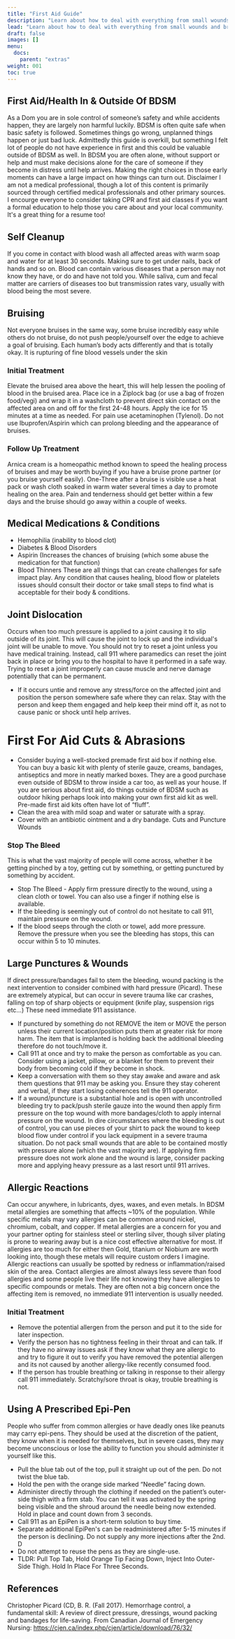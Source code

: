 ```yaml
---
title: "First Aid Guide"
description: "Learn about how to deal with everything from small wounds and bruise care to more to help your partner if they are in need."
lead: "Learn about how to deal with everything from small wounds and bruise care to more to help your partner if they are in need."
draft: false
images: []
menu:
  docs:
    parent: "extras"
weight: 001
toc: true
---
```

## First Aid/Health In & Outside Of BDSM

As a Dom you are in sole control of someone’s safety and while accidents happen, they are largely non harmful luckily. BDSM is often quite safe when basic safety is followed. Sometimes things go wrong, unplanned things happen or just bad luck. Admittedly this guide is overkill, but something I felt lot of people do not have experience in first and this could be valuable outside of BDSM as well. In BDSM you are often alone, without support or help and must make decisions alone for the care of someone if they become in distress until help arrives. Making the right choices in those early moments can have a large impact on how things can turn out.
Disclaimer I am not a medical professional, though a lot of this content is primarily sourced through certified medical professionals and other primary sources. I encourge everyone to consider taking CPR and first aid classes if you want a formal education to help those you care about and your local community. It's a great thing for a resume too!

## Self Cleanup

If you come in contact with blood wash all affected areas with warm soap and water for at least 30 seconds. Making sure to get under nails, back of hands and so on. Blood can contain various diseases that a person may not know they have, or do and have not told you. While saliva, cum and fecal matter are carriers of diseases too but transmission rates vary, usually with blood being the most severe.

## Bruising

Not everyone bruises in the same way, some bruise incredibly easy while others do not bruise, do not push people/yourself over the edge to achieve a goal of bruising. Each human’s body acts differently and that is totally okay.
It is rupturing of fine blood vessels under the skin

### Initial Treatment

Elevate the bruised area above the heart, this will help lessen the pooling of blood in the bruised area.
Place ice in a Ziplock bag (or use a bag of frozen food/vegi) and wrap it in a washcloth to prevent direct skin contact on the affected area on and off for the first 24-48 hours. Apply the ice for 15 minutes at a time as needed.
For pain use acetaminophen (Tylenol). Do not use Ibuprofen/Aspirin which can prolong bleeding and the appearance of bruises.

### Follow Up Treatment

Arnica cream is a homeopathic method known to speed the healing process of bruises and may be worth buying if you have a bruise prone partner (or you bruise yourself easily).
One-Three after a bruise is visible use a heat pack or wash cloth soaked in warm water several times a day to promote healing on the area.
Pain and tenderness should get better within a few days and the bruise should go away within a couple of weeks.

## Medical Medications & Conditions

- Hemophilia (inability to blood clot)
- Diabetes & Blood Disorders
- Aspirin (Increases the chances of bruising (which some abuse the medication for that function)
- Blood Thinners
These are all things that can create challenges for safe impact play. Any condition that causes healing, blood flow or platelets issues should consult their doctor or take small steps to find what is acceptable for their body & conditions.

## Joint Dislocation

Occurs when too much pressure is applied to a joint causing it to slip outside of its joint. This will cause the joint to lock up and the individual's joint will be unable to move. You should not try to reset a joint unless you have medical training. Instead, call 911 where paramedics can reset the joint back in place or bring you to the hospital to have it performed in a safe way. Trying to reset a joint improperly can cause muscle and nerve damage potentially that can be permanent.

- If it occurs untie and remove any stress/force on the affected joint and position the person somewhere safe where they can relax. Stay with the person and keep them engaged and help keep their mind off it, as not to cause panic or shock until help arrives.

# First For Aid Cuts & Abrasions

- Consider buying a well-stocked premade first aid box if nothing else. You can buy a basic kit with plenty of sterile gauze, creams, bandages, antiseptics and more in neatly marked boxes. They are a good purchase even outside of BDSM to throw inside a car too, as well as your house. If you are serious about first aid, do things outside of BDSM such as outdoor hiking perhaps look into making your own first aid kit as well. Pre-made first aid kits often have lot of “fluff”.
- Clean the area with mild soap and water or saturate with a spray.
- Cover with an antibiotic ointment and a dry bandage.
Cuts and Puncture Wounds

### Stop The Bleed

This is what the vast majority of people will come across, whether it be getting pinched by a toy, getting cut by something, or getting punctured by something by accident.

- Stop The Bleed - Apply firm pressure directly to the wound, using a clean cloth or towel. You can also use a finger if nothing else is available.
- If the bleeding is seemingly out of control do not hesitate to call 911, maintain pressure on the wound.
- If the blood seeps through the cloth or towel, add more pressure.
Remove the pressure when you see the bleeding has stops, this can occur within 5 to 10 minutes.

## Large Punctures & Wounds

If direct pressure/bandages fail to stem the bleeding, wound packing is the next intervention to consider combined with hard pressure (Picard). These are extremely atypical, but can occur in severe trauma like car crashes, falling on top of sharp objects or equipment (knife play, suspension rigs etc…) These need immediate 911 assistance.

- If punctured by something do not REMOVE the item or MOVE the person unless their current location/position puts them at greater risk for more harm. The item that is implanted is holding back the additional bleeding therefore do not touch/move it.
- Call 911 at once and try to make the person as comfortable as you can. Consider using a jacket, pillow, or a blanket for them to prevent their body from becoming cold if they become in shock.
- Keep a conversation with them so they stay awake and aware and ask them questions that 911 may be asking you. Ensure they stay coherent and verbal, if they start losing coherences tell the 911 operator.
- If a wound/puncture is a substantial hole and is open with uncontrolled bleeding try to pack/push sterile gauze into the wound then apply firm pressure on the top wound with more bandages/cloth to apply internal pressure on the wound. In dire circumstances where the bleeding is out of control, you can use pieces of your shirt to pack the wound to keep blood flow under control if you lack equipment in a severe trauma situation. Do not pack small wounds that are able to be contained mostly with pressure alone (which the vast majority are). If applying firm pressure does not work alone and the wound is large, consider packing more and applying heavy pressure as a last resort until 911 arrives.

## Allergic Reactions

Can occur anywhere, in lubricants, dyes, waxes, and even metals. In BDSM metal allergies are something that affects ~10% of the population. While specific metals may vary allergies can be common around nickel, chromium, cobalt, and copper. If metal allergies are a concern for you and your partner opting for stainless steel or sterling silver, though silver plating is prone to wearing away but is a nice cost effective alternative for most. If allergies are too much for either then Gold, titanium or Niobium are worth looking into, though these metals will require custom orders I imagine.
Allergic reactions can usually be spotted by redness or inflammation/raised skin of the area. Contact allergies are almost always less severe than food allergies and some people live their life not knowing they have allergies to specific compounds or metals. They are often not a big concern once the affecting item is removed, no immediate 911 intervention is usually needed.

### Initial Treatment

- Remove the potential allergen from the person and put it to the side for later inspection.
- Verify the person has no tightness feeling in their throat and can talk. If they have no airway issues ask if they know what they are allergic to and try to figure it out to verify you have removed the potential allergen and its not caused by another allergy-like recently consumed food.
- If the person has trouble breathing or talking in response to their allergy call 911 immediately. Scratchy/sore throat is okay, trouble breathing is not.

## Using A Prescribed Epi-Pen

People who suffer from common allergies or have deadly ones like peanuts may carry epi-pens. They should be used at the discretion of the patient, they know when it is needed for themselves, but in severe cases, they may become unconscious or lose the ability to function you should administer it yourself like this.

- Pull the blue tab out of the top, pull it straight up out of the pen. Do not twist the blue tab.
- Hold the pen with the orange side marked “Needle” facing down.
- Administer directly through the clothing if needed on the patient’s outer-side thigh with a firm stab. You can tell it was activated by the spring being visible and the shroud around the needle being now extended. Hold in place and count down from 3 seconds.
- Call 911 as an EpiPen is a short-term solution to buy time.
- Separate additional EpiPen's can be readministered after 5-15 minutes if the person is declining. Do not supply any more injections after the 2nd. D
- Do not attempt to reuse the pens as they are single-use.
- TLDR: Pull Top Tab, Hold Orange Tip Facing Down, Inject Into Outer-Side Thigh. Hold In Place For Three Seconds.

## References

Christopher Picard (CD, B. R. (Fall 2017). Hemorrhage control, a fundamental skill: A review of direct pressure, dressings, wound packing and bandages for life-saving. From Canadian Journal of Emergency Nursing: https://cjen.ca/index.php/cjen/article/download/76/32/
